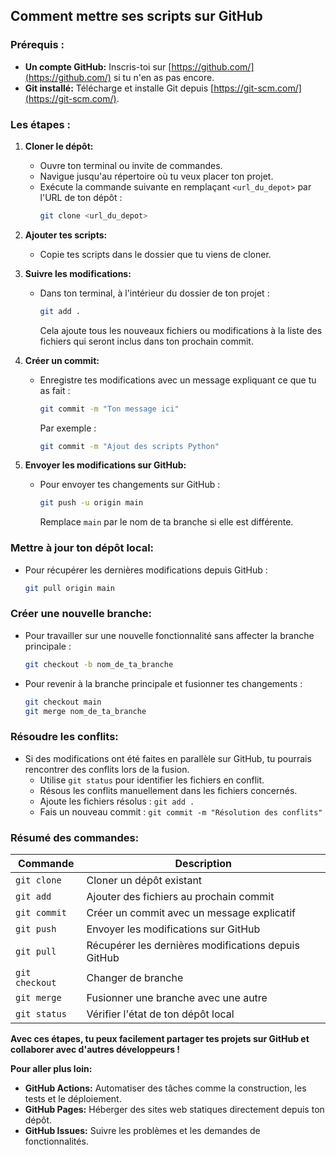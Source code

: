 ## **Comment mettre ses scripts sur GitHub**

### **Prérequis :**
* **Un compte GitHub:** Inscris-toi sur [https://github.com/](https://github.com/) si tu n'en as pas encore.
* **Git installé:** Télécharge et installe Git depuis [https://git-scm.com/](https://git-scm.com/).

### **Les étapes :**

1. **Cloner le dépôt:**
   * Ouvre ton terminal ou invite de commandes.
   * Navigue jusqu'au répertoire où tu veux placer ton projet.
   * Exécute la commande suivante en remplaçant `<url_du_depot>` par l'URL de ton dépôt :
     ```bash
     git clone <url_du_depot>
     ```

2. **Ajouter tes scripts:**
   * Copie tes scripts dans le dossier que tu viens de cloner.

3. **Suivre les modifications:**
   * Dans ton terminal, à l'intérieur du dossier de ton projet :
     ```bash
     git add .
     ```
     Cela ajoute tous les nouveaux fichiers ou modifications à la liste des fichiers qui seront inclus dans ton prochain commit.

4. **Créer un commit:**
   * Enregistre tes modifications avec un message expliquant ce que tu as fait :
     ```bash
     git commit -m "Ton message ici"
     ```
     Par exemple :
     ```bash
     git commit -m "Ajout des scripts Python"
     ```

5. **Envoyer les modifications sur GitHub:**
   * Pour envoyer tes changements sur GitHub :
     ```bash
     git push -u origin main
     ```
     Remplace `main` par le nom de ta branche si elle est différente.

### **Mettre à jour ton dépôt local:**
* Pour récupérer les dernières modifications depuis GitHub :
  ```bash
  git pull origin main
  ```

### **Créer une nouvelle branche:**
* Pour travailler sur une nouvelle fonctionnalité sans affecter la branche principale :
  ```bash
  git checkout -b nom_de_ta_branche
  ```
* Pour revenir à la branche principale et fusionner tes changements :
  ```bash
  git checkout main
  git merge nom_de_ta_branche
  ```

### **Résoudre les conflits:**
* Si des modifications ont été faites en parallèle sur GitHub, tu pourrais rencontrer des conflits lors de la fusion.
  * Utilise `git status` pour identifier les fichiers en conflit.
  * Résous les conflits manuellement dans les fichiers concernés.
  * Ajoute les fichiers résolus : `git add .`
  * Fais un nouveau commit : `git commit -m "Résolution des conflits"`

### **Résumé des commandes:**
| Commande        | Description                                        |
|----------------|----------------------------------------------------|
| `git clone`     | Cloner un dépôt existant                             |
| `git add`       | Ajouter des fichiers au prochain commit             |
| `git commit`    | Créer un commit avec un message explicatif          |
| `git push`      | Envoyer les modifications sur GitHub                 |
| `git pull`      | Récupérer les dernières modifications depuis GitHub  |
| `git checkout`  | Changer de branche                                 |
| `git merge`     | Fusionner une branche avec une autre                 |
| `git status`     | Vérifier l'état de ton dépôt local                    |

**Avec ces étapes, tu peux facilement partager tes projets sur GitHub et collaborer avec d'autres développeurs !**

**Pour aller plus loin:**

* **GitHub Actions:** Automatiser des tâches comme la construction, les tests et le déploiement.
* **GitHub Pages:** Héberger des sites web statiques directement depuis ton dépôt.
* **GitHub Issues:** Suivre les problèmes et les demandes de fonctionnalités.

